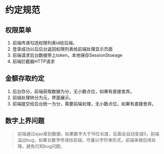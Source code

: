 # 约定规范

## 权限菜单
1. 前端传递勾选权限列表id给后端，
2. 登录成功以后后台返回权限列表给前端处理显示页面
3. 前端请求后台数据带上token，本地保存SessionStoeage
4. 前端拦截器HTTP请求

## 金额存取约定
1. 后台存分，前端获取数据为分，无小数点位，如果有直接舍弃。
2. 前端处理转分为元，界面展示。
3. 前端提交给后台统一为分，需要前端处理，无小数点位，如果有直接舍弃。

## 数字上界问题
> 前端通过ajax拿到数据，如果数字大于16位长度，后面会自动变成0，前端溢出bug，如果长数字传递给前端，尽量以字符串形式，前端来做后续处理，避免已知bug问题。

